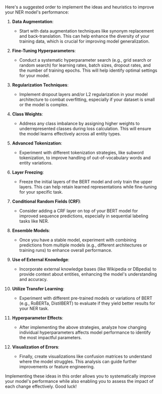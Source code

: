 Here's a suggested order to implement the ideas and heuristics to improve your NER model's performance:

1. **Data Augmentation**:
   - Start with data augmentation techniques like synonym replacement and back-translation. This can help enhance the diversity of your training data, which is crucial for improving model generalization.

2. **Fine-Tuning Hyperparameters**:
   - Conduct a systematic hyperparameter search (e.g., grid search or random search) for learning rates, batch sizes, dropout rates, and the number of training epochs. This will help identify optimal settings for your model.

3. **Regularization Techniques**:
   - Implement dropout layers and/or L2 regularization in your model architecture to combat overfitting, especially if your dataset is small or the model is complex.

4. **Class Weights**:
   - Address any class imbalance by assigning higher weights to underrepresented classes during loss calculation. This will ensure the model learns effectively across all entity types.

5. **Advanced Tokenization**:
   - Experiment with different tokenization strategies, like subword tokenization, to improve handling of out-of-vocabulary words and entity variations.

6. **Layer Freezing**:
   - Freeze the initial layers of the BERT model and only train the upper layers. This can help retain learned representations while fine-tuning for your specific task.

7. **Conditional Random Fields (CRF)**:
   - Consider adding a CRF layer on top of your BERT model for improved sequence predictions, especially in sequential labeling tasks like NER.

8. **Ensemble Models**:
   - Once you have a stable model, experiment with combining predictions from multiple models (e.g., different architectures or training runs) to enhance overall performance.

9. **Use of External Knowledge**:
   - Incorporate external knowledge bases (like Wikipedia or DBpedia) to provide context about entities, enhancing the model's understanding and accuracy.

10. **Utilize Transfer Learning**:
    - Experiment with different pre-trained models or variations of BERT (e.g., RoBERTa, DistilBERT) to evaluate if they yield better results for your NER task.

11. **Hyperparameter Effects**:
    - After implementing the above strategies, analyze how changing individual hyperparameters affects model performance to identify the most impactful parameters.

12. **Visualization of Errors**:
    - Finally, create visualizations like confusion matrices to understand where the model struggles. This analysis can guide further improvements or feature engineering.

Implementing these ideas in this order allows you to systematically improve your model's performance while also enabling you to assess the impact of each change effectively. Good luck!